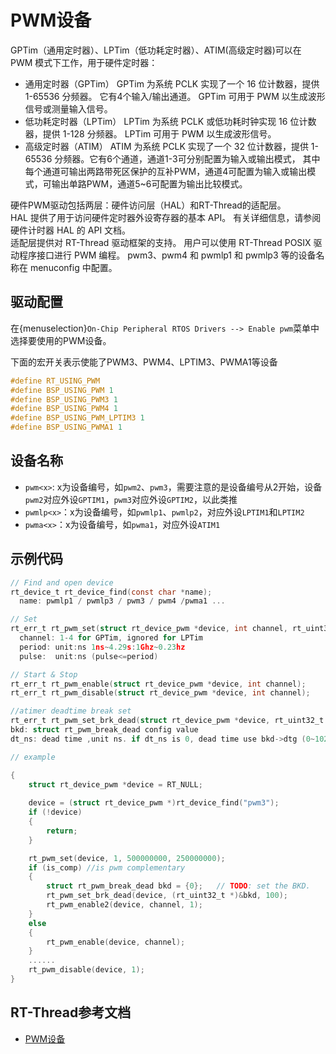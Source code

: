 # PWM设备

GPTim（通用定时器）、LPTim（低功耗定时器）、ATIM(高级定时器)可以在 PWM 模式下工作，用于硬件定时器：
- 通用定时器（GPTim） GPTim 为系统 PCLK 实现了一个 16 位计数器，提供 1-65536 分频器。 它有4个输入/输出通道。 GPTim 可用于 PWM 以生成波形信号或测量输入信号。
- 低功耗定时器（LPTim） LPTim 为系统 PCLK 或低功耗时钟实现 16 位计数器，提供 1-128 分频器。 LPTim 可用于 PWM 以生成波形信号。
- 高级定时器（ATIM） ATIM 为系统 PCLK 实现了一个 32 位计数器，提供 1-65536 分频器。它有6个通道，通道1-3可分别配置为输入或输出模式，
其中每个通道可输出两路带死区保护的互补PWM，通道4可配置为输入或输出模式，可输出单路PWM，通道5~6可配置为输出比较模式。

硬件PWM驱动包括两层：硬件访问层（HAL）和RT-Thread的适配层。<br>
HAL 提供了用于访问硬件定时器外设寄存器的基本 API。 有关详细信息，请参阅硬件计时器 HAL 的 API 文档。<br>
适配层提供对 RT-Thread 驱动框架的支持。 用户可以使用 RT-Thread POSIX 驱动程序接口进行 PWM 编程。 pwm3、pwm4 和 pwmlp1 和 pwmlp3 等的设备名称在 menuconfig 中配置。 

## 驱动配置

在{menuselection}`On-Chip Peripheral RTOS Drivers --> Enable pwm`菜单中选择要使用的PWM设备。

下面的宏开关表示使能了PWM3、PWM4、LPTIM3、PWMA1等设备
```c
#define RT_USING_PWM
#define BSP_USING_PWM 1
#define BSP_USING_PWM3 1
#define BSP_USING_PWM4 1
#define BSP_USING_PWM_LPTIM3 1
#define BSP_USING_PWMA1 1
```

## 设备名称
- `pwm<x>`: x为设备编号，如`pwm2`、`pwm3`，需要注意的是设备编号从2开始，设备`pwm2`对应外设`GPTIM1`，`pwm3`对应外设`GPTIM2`，以此类推
- `pwmlp<x>`：x为设备编号，如`pwmlp1`、`pwmlp2`，对应外设`LPTIM1`和`LPTIM2`
- `pwma<x>`：x为设备编号，如`pwma1`，对应外设`ATIM1`


## 示例代码

```c
// Find and open device
rt_device_t rt_device_find(const char *name);
  name: pwmlp1 / pwmlp3 / pwm3 / pwm4 /pwma1 ...

// Set
rt_err_t rt_pwm_set(struct rt_device_pwm *device, int channel, rt_uint32_t period, rt_uint32_t pulse);
  channel: 1-4 for GPTim, ignored for LPTim
  period: unit:ns 1ns~4.29s:1Ghz~0.23hz
  pulse:  unit:ns (pulse<=period)

// Start & Stop
rt_err_t rt_pwm_enable(struct rt_device_pwm *device, int channel);
rt_err_t rt_pwm_disable(struct rt_device_pwm *device, int channel);

//atimer deadtime break set
rt_err_t rt_pwm_set_brk_dead(struct rt_device_pwm *device, rt_uint32_t *bkd, rt_uint32_t dt_ns);
bkd: struct rt_pwm_break_dead config value
dt_ns: dead time ,unit ns. if dt_ns is 0, dead time use bkd->dtg (0~1023).

// example

{
    struct rt_device_pwm *device = RT_NULL;
	
	device = (struct rt_device_pwm *)rt_device_find("pwm3");
    if (!device)
    {
        return;
    }

    rt_pwm_set(device, 1, 500000000, 250000000);
    if (is_comp) //is pwm complementary
    {
        struct rt_pwm_break_dead bkd = {0};   // TODO: set the BKD.
        rt_pwm_set_brk_dead(device, (rt_uint32_t *)&bkd, 100);
        rt_pwm_enable2(device, channel, 1);
    }
    else
    {
        rt_pwm_enable(device, channel);
    }
    ......
    rt_pwm_disable(device, 1);
}

```

[pwm]: https://www.rt-thread.org/document/site/#/rt-thread-version/rt-thread-standard/programming-manual/device/pwm/pwm

## RT-Thread参考文档

- [PWM设备][pwm]
